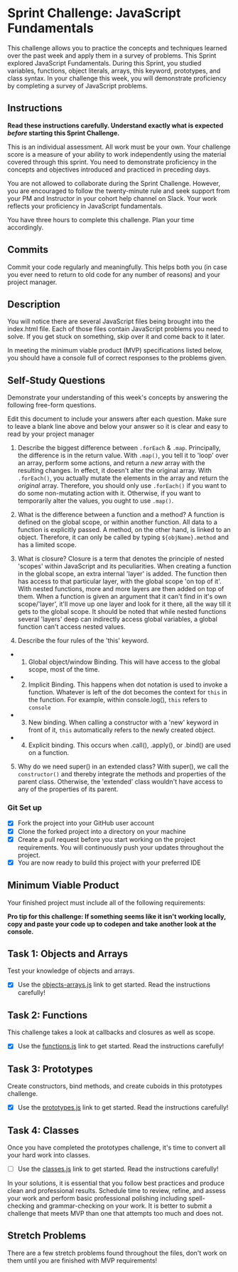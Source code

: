 # Sprint Challenge: JavaScript Fundamentals

This challenge allows you to practice the concepts and techniques learned over the past week and apply them in a survey of problems. This Sprint explored JavaScript Fundamentals. During this Sprint, you studied variables, functions, object literals, arrays, this keyword, prototypes, and class syntax. In your challenge this week, you will demonstrate proficiency by completing a survey of JavaScript problems.

## Instructions

**Read these instructions carefully. Understand exactly what is expected _before_ starting this Sprint Challenge.**

This is an individual assessment. All work must be your own. Your challenge score is a measure of your ability to work independently using the material covered through this sprint. You need to demonstrate proficiency in the concepts and objectives introduced and practiced in preceding days.

You are not allowed to collaborate during the Sprint Challenge. However, you are encouraged to follow the twenty-minute rule and seek support from your PM and Instructor in your cohort help channel on Slack. Your work reflects your proficiency in JavaScript fundamentals.

You have three hours to complete this challenge. Plan your time accordingly.

## Commits

Commit your code regularly and meaningfully. This helps both you (in case you ever need to return to old code for any number of reasons) and your project manager.

## Description

You will notice there are several JavaScript files being brought into the index.html file.  Each of those files contain JavaScript problems you need to solve.  If you get stuck on something, skip over it and come back to it later.

In meeting the minimum viable product (MVP) specifications listed below, you should have a console full of correct responses to the problems given.

## Self-Study Questions

Demonstrate your understanding of this week's concepts by answering the following free-form questions.

Edit this document to include your answers after each question. Make sure to leave a blank line above and below your answer so it is clear and easy to read by your project manager

1. Describe the biggest difference between `.forEach` & `.map`.
Principally, the difference is in the return value. With `.map()`, you tell it to 'loop' over an array, perform some actions, and return a _new_ array with the resulting changes. In effect, it doesn't alter the original array. With `.forEach()`, you actually mutate the elements in the array and return the _original_ array. Therefore, you should only use `.forEach()` if you want to do some non-mutating action with it. Otherwise, if you want to temporarily alter the values, you ought to use `.map()`.

2. What is the difference between a function and a method?
A function is defined on the global scope, or within another function. All data to a function is explicitly passed. A method, on the other hand, is linked to an object. Therefore, it can only be called by typing `${objName}.method` and has a limited scope.

3. What is closure?
Closure is a term that denotes the principle of nested 'scopes' within JavaScript and its peculiarities. When creating a function in the global scope, an extra internal 'layer' is added. The function then has access to that particular layer, with the global scope 'on top of it'. With nested functions, more and more layers are then added on top of them. When a function is given an argument that it can't find in it's own scope/'layer', it'll move up one layer and look for it there, all the way till it gets to the global scope.
It should be noted that while nested functions several 'layers' deep can indirectly access global variables, a global function can't access nested values.

4. Describe the four rules of the 'this' keyword.
* 1. Global object/window Binding. This will have access to the global scope, most of the time.
* 2. Implicit Binding. This happens when dot notation is used to invoke a function. Whatever is left of the dot becomes the context for `this` in the function. For example, within console.log(), `this` refers to `console`
* 3. New binding. When calling a constructor with a 'new' keyword in front of it, `this` automatically refers to the newly created object.
* 4. Explicit binding. This occurs when .call(), .apply(), or .bind() are used on a function.

5. Why do we need super() in an extended class?
With super(), we call the `constructor()` and thereby integrate the methods and properties of the parent class. Otherwise, the 'extended' class wouldn't have access to any of the properties of its parent. 

### Git Set up

* [x] Fork the project into your GitHub user account
* [x] Clone the forked project into a directory on your machine
* [x] Create a pull request before you start working on the project requirements.  You will continuously push your updates throughout the project.
* [x] You are now ready to build this project with your preferred IDE

## Minimum Viable Product

Your finished project must include all of the following requirements:

**Pro tip for this challenge: If something seems like it isn't working locally, copy and paste your code up to codepen and take another look at the console.**

## Task 1: Objects and Arrays
Test your knowledge of objects and arrays. 
* [x] Use the [objects-arrays.js](challenges/objects-arrays.js) link to get started.  Read the instructions carefully!

## Task 2: Functions
This challenge takes a look at callbacks and closures as well as scope. 
* [x] Use the [functions.js](challenges/functions.js) link to get started. Read the instructions carefully!

## Task 3: Prototypes
Create constructors, bind methods, and create cuboids in this prototypes challenge.
* [x] Use the [prototypes.js](challenges/prototypes.js) link to get started. Read the instructions carefully!

## Task 4: Classes
Once you have completed the prototypes challenge, it's time to convert all your hard work into classes.
* [ ] Use the [classes.js](challenges/classes.js) link to get started. Read the instructions carefully!

In your solutions, it is essential that you follow best practices and produce clean and professional results. Schedule time to review, refine, and assess your work and perform basic professional polishing including spell-checking and grammar-checking on your work. It is better to submit a challenge that meets MVP than one that attempts too much and does not.

## Stretch Problems

There are a few stretch problems found throughout the files, don't work on them until you are finished with MVP requirements!